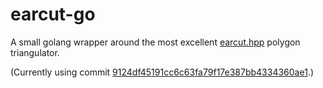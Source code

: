 # earcut-go

A small golang wrapper around the most excellent
[earcut.hpp](https://github.com/mapbox/earcut.hpp) polygon triangulator.

(Currently using commit
[9124df45191cc6c63fa79f17e387bb4334360ae1](https://github.com/mapbox/earcut.hpp/commit/9124df45191cc6c63fa79f17e387bb4334360ae1).)

